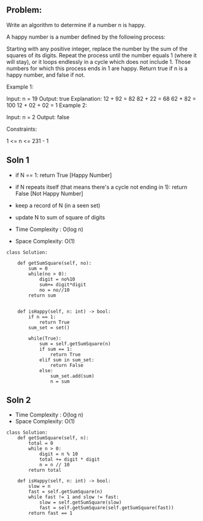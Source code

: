 ## Problem:
Write an algorithm to determine if a number n is happy.

A happy number is a number defined by the following process:

Starting with any positive integer, replace the number by the sum of the squares of its digits.
Repeat the process until the number equals 1 (where it will stay), or it loops endlessly in a cycle which does not include 1.
Those numbers for which this process ends in 1 are happy.
Return true if n is a happy number, and false if not.

 

Example 1:

Input: n = 19
Output: true
Explanation:
12 + 92 = 82
82 + 22 = 68
62 + 82 = 100
12 + 02 + 02 = 1
Example 2:

Input: n = 2
Output: false
 

Constraints:

1 <= n <= 231 - 1





## Soln 1

- if N == 1: return True [Happy Number]
- if N repeats itself (that means there's a cycle not ending in 1): return False [Not Happy Number]
- keep a record of N (in a seen set)
- update N to sum of square of digits


- Time Complexity : O(log n)
- Space Complexity: O(1)

```
class Solution:

    def getSumSquare(self, no):
        sum = 0
        while(no > 0):
            digit = no%10
            sum+= digit*digit
            no = no//10
        return sum


    def isHappy(self, n: int) -> bool:
        if n == 1:
            return True
        sum_set = set()

        while(True):
            sum = self.getSumSquare(n)
            if sum == 1:
                return True
            elif sum in sum_set:
                return False
            else:
                sum_set.add(sum)
                n = sum
```                


## Soln 2
- Time Complexity : O(log n)
- Space Complexity: O(1)


```
class Solution:
    def getSumSquare(self, n):
        total = 0
        while n > 0:
            digit = n % 10
            total += digit * digit
            n = n // 10
        return total

    def isHappy(self, n: int) -> bool:
        slow = n
        fast = self.getSumSquare(n)
        while fast != 1 and slow != fast:
            slow = self.getSumSquare(slow)
            fast = self.getSumSquare(self.getSumSquare(fast))
        return fast == 1
```
        

        

        